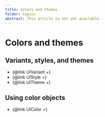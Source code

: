```yaml
---
title: Colors and themes
folder: topics
abstract: This article is not yet available.
---
```


# Colors and themes

## Variants, styles, and themes

- {@link UIVariant +}
- {@link UIStyle +}
- {@link UITheme +}

## Using color objects

- {@link UIColor +}
